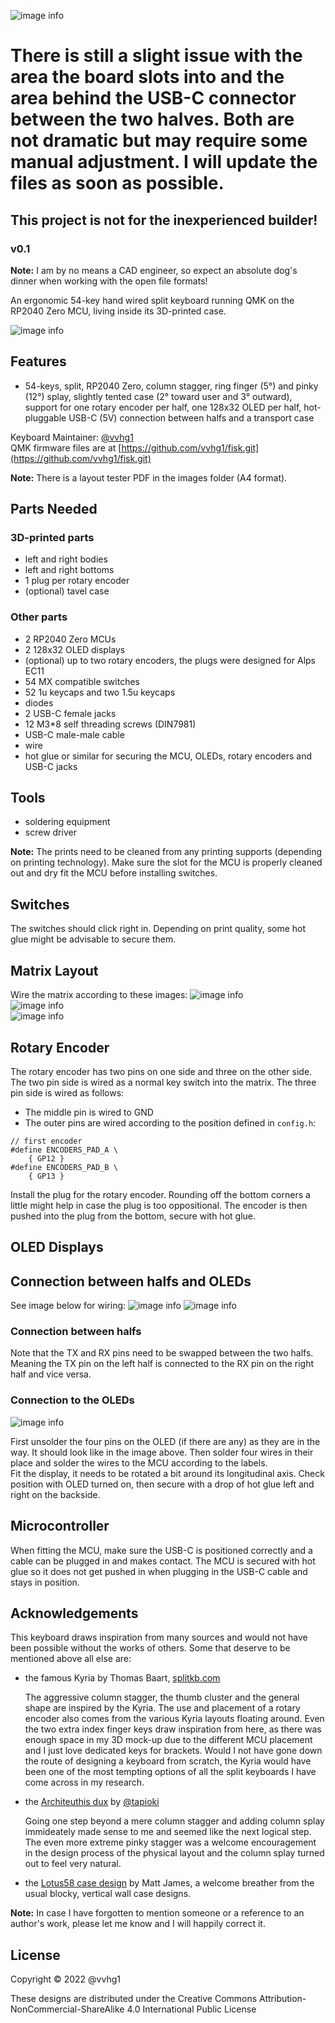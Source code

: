 ![image info](./images/title.png)

# There is still a slight issue with the area the board slots into and the area behind the USB-C connector between the two halves. Both are not dramatic but may require some manual adjustment. I will update the files as soon as possible.

## This project is not for the inexperienced builder!

### v0.1

**Note:** I am by no means a CAD engineer, so expect an absolute dog's dinner when working with the open file formats!

An ergonomic 54-key hand wired split keyboard running QMK on the RP2040 Zero MCU, living inside its 3D-printed case.

![image info](./images/fisk2.png)

## Features

- 54-keys, split, RP2040 Zero, column stagger, ring finger (5°) and pinky (12°) splay, slightly tented case (2° toward user and 3° outward), support for one rotary encoder per half, one 128x32 OLED per half, hot-pluggable USB-C (5V) connection between halfs and a transport case

Keyboard Maintainer: [@vvhg1](https://github.com/vvhg1)  
QMK firmware files are at [https://github.com/vvhg1/fisk.git](https://github.com/vvhg1/fisk.git)

**Note:** There is a layout tester PDF in the images folder (A4 format).

## Parts Needed

### 3D-printed parts

- left and right bodies
- left and right bottoms
- 1 plug per rotary encoder
- (optional) tavel case

### Other parts

- 2 RP2040 Zero MCUs
- 2 128x32 OLED displays
- (optional) up to two rotary encoders, the plugs were designed for Alps EC11
- 54 MX compatible switches
- 52 1u keycaps and two 1.5u keycaps
- diodes
- 2 USB-C female jacks
- 12 M3\*8 self threading screws (DIN7981)
- USB-C male-male cable
- wire
- hot glue or similar for securing the MCU, OLEDs, rotary encoders and USB-C jacks

## Tools

- soldering equipment
- screw driver

**Note:** The prints need to be cleaned from any printing supports (depending on printing technology). Make sure the slot for the MCU is properly cleaned out and dry fit the MCU before installing switches.

## Switches

The switches should click right in. Depending on print quality, some hot glue might be advisable to secure them.

## Matrix Layout

Wire the matrix according to these images:
![image info](./images/fisk6.png)  
![image info](./images/fisk9.png)  
![image info](./images/fisk10.png)

## Rotary Encoder

The rotary encoder has two pins on one side and three on the other side. The two pin side is wired as a normal key switch into the matrix. The three pin side is wired as follows:

- The middle pin is wired to GND
- The outer pins are wired according to the position defined in `config.h`:

```
// first encoder
#define ENCODERS_PAD_A \
    { GP12 }
#define ENCODERS_PAD_B \
    { GP13 }
```

Install the plug for the rotary encoder. Rounding off the bottom corners a little might help in case the plug is too oppositional. The encoder is then pushed into the plug from the bottom, secure with hot glue.

## OLED Displays

## Connection between halfs and OLEDs

See image below for wiring:
![image info](./images/fisk5.png)
![image info](./images/fisk6.png)

### Connection between halfs

Note that the TX and RX pins need to be swapped between the two halfs. Meaning the TX pin on the left half is connected to the RX pin on the right half and vice versa.

### Connection to the OLEDs

![image info](./images/OLED.png)

First unsolder the four pins on the OLED (if there are any) as they are in the way. It should look like in the image above. Then solder four wires in their place and solder the wires to the MCU according to the labels.  
Fit the display, it needs to be rotated a bit around its longitudinal axis. Check position with OLED turned on, then secure with a drop of hot glue left and right on the backside.

## Microcontroller

When fitting the MCU, make sure the USB-C is positioned correctly and a cable can be plugged in and makes contact. The MCU is secured with hot glue so it does not get pushed in when plugging in the USB-C cable and stays in position.

## Acknowledgements

This keyboard draws inspiration from many sources and would not have been possible without the works of others.
Some that deserve to be mentioned above all else are:

- the famous Kyria by Thomas Baart, [splitkb.com](https://splitkb.com)

  The aggressive column stagger, the thumb cluster and the general shape are inspired by the Kyria. The use and placement of a rotary encoder also comes from the various Kyria layouts floating around. Even the two extra index finger keys draw inspiration from here, as there was enough space in my 3D mock-up due to the different MCU placement and I just love dedicated keys for brackets.
  Would I not have gone down the route of designing a keyboard from scratch, the Kyria would have been one of the most tempting options of all the split keyboards I have come across in my research.

- the [Architeuthis dux](https://github.com/tapioki/cephalopoda/tree/main/Architeuthis%20dux) by [@tapioki](https://github.com/tapioki)

  Going one step beyond a mere column stagger and adding column splay immideately made sense to me and seemed like the next logical step. The even more extreme pinky stagger was a welcome encouragement in the design process of the physical layout and the column splay turned out to feel very natural.

- the [Lotus58 case design](https://www.thingiverse.com/thing:4768218) by Matt James, a welcome breather from the usual blocky, vertical wall case designs.

**Note:** In case I have forgotten to mention someone or a reference to an author's work, please let me know and I will happily correct it.

## License

Copyright © 2022 @vvhg1

These designs are distributed under the Creative Commons Attribution-NonCommercial-ShareAlike 4.0 International Public License
